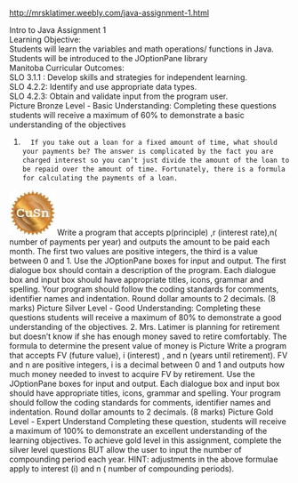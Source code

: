http://mrsklatimer.weebly.com/java-assignment-1.html

Intro to Java Assignment 1 \
Learning Objective: \
Students will learn the variables and math operations/ functions in Java.  Students will be introduced to the JOptionPane library \
Manitoba Curricular Outcomes: \
SLO 3.1.1 : Develop skills and strategies for independent learning. \
SLO 4.2.2: Identify and use appropriate data types. \
SLO 4.2.3: Obtain and validate input from the program user. \
Picture
Bronze Level -  Basic Understanding:
Completing these questions students will receive a maximum of 60% to demonstrate a basic understanding of the objectives
1.       If you take out a loan for a fixed amount of time, what should your payments be? The answer is complicated by the fact you are charged interest so you can’t just divide the amount of the loan to be repaid over the amount of time. Fortunately, there is a formula for calculating the payments of a loan.  
![Bronze Outcomes](/bronze-outcomes.jpg)
 Write a program that accepts p(principle) ,r (interest rate),n( number of payments per year) and outputs the amount to be paid each month. The first two values are positive integers, the third is a value between 0 and 1. Use the JOptionPane boxes for input and output. The first dialogue box should contain a description of the program. Each dialogue box and input box should have appropriate titles, icons, grammar and spelling. Your program should follow the coding standards for comments, identifier names and indentation. Round dollar amounts to 2 decimals. (8 marks) 
Picture
Silver Level - Good Understanding:
Completing these questions students will receive a maximum of 80% to demonstrate a good understanding of the objectives.
2.       Mrs. Latimer is planning for retirement but doesn’t know if she has enough money saved to retire comfortably. The formula to determine the present value of money is ​
Picture
Write a program that accepts FV (future value), i (interest) , and n (years until retirement). FV and n are positive integers, i is a decimal between 0 and 1 and outputs how much money needed to invest to acquire FV by retirement.  Use the JOptionPane boxes for input and output. Each dialogue box and input box should have appropriate titles, icons, grammar and spelling. Your program should follow the coding standards for comments, identifier names and indentation. Round dollar amounts to 2 decimals. (8 marks) 
Picture
Gold Level - Expert Understand
Completing these question, students will receive a maximum of 100% to demonstrate an excellent understanding of the learning objectives.
To achieve gold level in this assignment, complete the silver level questions BUT allow the user to input the number of compounding period each year. HINT: adjustments in the above formulae apply to interest (i) and n ( number of compounding periods).
